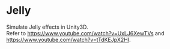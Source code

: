 # Jelly
 Simulate Jelly effects in Unity3D.  
 Refer to https://www.youtube.com/watch?v=UxLJ6XewTVs and https://www.youtube.com/watch?v=tTdKEJpX2HI.